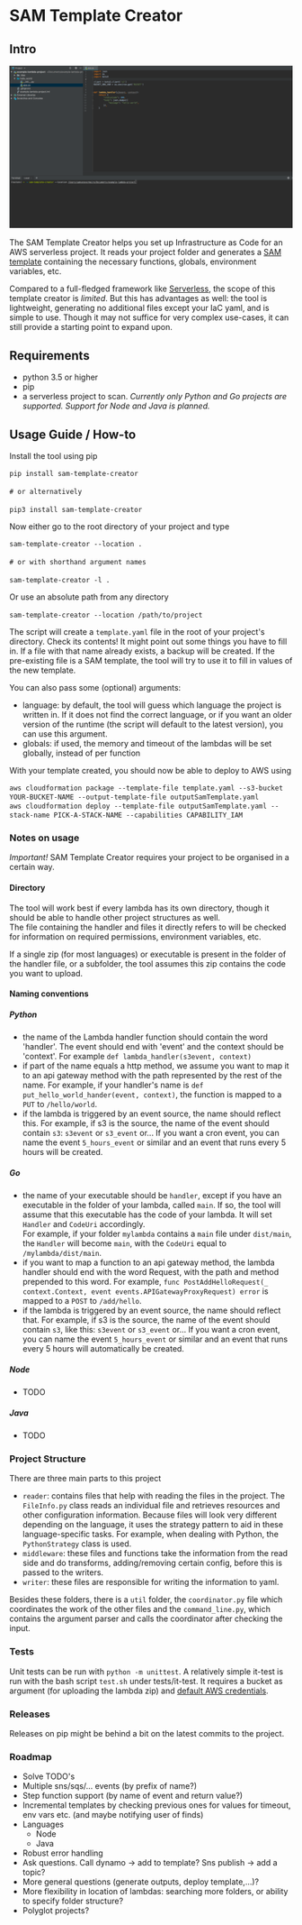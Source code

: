 # SAM Template Creator

## Intro

![Alt Text](https://github.com/VanOvermeire/sam-template-creator/blob/master/template_creator_demo.gif)

The SAM Template Creator helps you set up Infrastructure as Code for an AWS serverless project.
It reads your project folder and generates a [SAM template][1] containing the necessary functions, globals, environment variables, etc.

Compared to a full-fledged framework like [Serverless][2], the scope of this template creator is *limited*. But this has advantages as well:
the tool is lightweight, generating no additional files except your IaC yaml, and is simple to use. Though it may not suffice for very complex
use-cases, it can still provide a starting point to expand upon.

[1]: https://github.com/awslabs/serverless-application-model/blob/master/versions/2016-10-31.md
[2]: https://serverless.com/

## Requirements

- python 3.5 or higher
- pip
- a serverless project to scan. *Currently only Python and Go projects are supported. Support for Node and Java is planned.*

## Usage Guide / How-to

Install the tool using pip

```
pip install sam-template-creator

# or alternatively

pip3 install sam-template-creator
```

Now either go to the root directory of your project and type

```
sam-template-creator --location .

# or with shorthand argument names

sam-template-creator -l .
```

Or use an absolute path from any directory  

`sam-template-creator --location /path/to/project`

The script will create a `template.yaml` file in the root of your project's directory. Check its contents! It might point out some things you have to fill in.
If a file with that name already exists, a backup will be created. If the pre-existing file is a SAM template, the tool will try to use it to fill in
values of the new template.

You can also pass some (optional) arguments:

- language: by default, the tool will guess which language the project is written in. If it does not find the correct language, or if you want an older version of
the runtime (the script will default to the latest version), you can use this argument.
- globals: if used, the memory and timeout of the lambdas will be set globally, instead of per function

With your template created, you should now be able to deploy to AWS using

```
aws cloudformation package --template-file template.yaml --s3-bucket YOUR-BUCKET-NAME --output-template-file outputSamTemplate.yaml
aws cloudformation deploy --template-file outputSamTemplate.yaml --stack-name PICK-A-STACK-NAME --capabilities CAPABILITY_IAM
```

### Notes on usage

*Important!* SAM Template Creator requires your project to be organised in a certain way.

#### Directory

The tool will work best if every lambda has its own directory, though it should be able to handle other project structures as well.  
The file containing the handler and files it directly refers to will be checked for information on required permissions, environment variables, etc. 

If a single zip (for most languages) or executable is present in the folder of the handler file, or a subfolder, the tool assumes this zip contains the code you want to upload.

#### Naming conventions

##### Python

- the name of the Lambda handler function should contain the word 'handler'. The event should end with 'event' and the context should be 'context'. 
For example `def lambda_handler(s3event, context)`
- if part of the name equals a http method, we assume you want to map it to an api gateway method with the path represented by the rest of the name. 
For example, if your handler's name is `def put_hello_world_hander(event, context)`, the function is mapped to a `PUT` to `/hello/world`.
- if the lambda is triggered by an event source, the name should reflect this. 
For example, if s3 is the source, the name of the event should contain `s3`: `s3event` or `s3_event` or...
If you want a cron event, you can name the event `5_hours_event` or similar and an event that runs every 5 hours will be created.

##### Go

- the name of your executable should be `handler`, except if you have an executable in the folder of your lambda, called `main`. If so, the tool will assume that this
executable has the code of your lambda. It will set `Handler` and `CodeUri` accordingly.  
For example, if your folder `mylambda` contains a `main` file under `dist/main`, the `Handler` will become `main`, with the `CodeUri` equal to `/mylambda/dist/main`. 
- if you want to map a function to an api gateway method, the lambda handler should end with the word Request, with the path and method prepended to this word.
For example, `func PostAddHelloRequest(_ context.Context, event events.APIGatewayProxyRequest) error` is mapped to a `POST` to `/add/hello`.
- if the lambda is triggered by an event source, the name should reflect that. 
For example, if s3 is the source, the name of the event should contain `s3`, like this: `s3event` or `s3_event` or...
If you want a cron event, you can name the event `5_hours_event` or similar and an event that runs every 5 hours will automatically be created.

##### Node

- TODO

##### Java

- TODO

### Project Structure

There are three main parts to this project
- `reader`: contains files that help with reading the files in the project. The `FileInfo.py` class reads an individual file and retrieves
resources and other configuration information. Because files will look very different depending on the language, it uses the strategy pattern
to aid in these language-specific tasks. For example, when dealing with Python, the `PythonStrategy` class is used.
- `middleware`: these files and functions take the information from the read side and do transforms, adding/removing certain config, before this is
passed to the writers.
- `writer`: these files are responsible for writing the information to yaml.

Besides these folders, there is a `util` folder, the `coordinator.py` file which coordinates the work of the other files and the `command_line.py`,
which contains the argument parser and calls the coordinator after checking the input.

### Tests

Unit tests can be run with `python -m unittest`. A relatively simple it-test is run with the bash script `test.sh` under tests/it-test.
It requires a bucket as argument (for uploading the lambda zip) and [default AWS credentials][3].

[3]: https://docs.aws.amazon.com/polly/latest/dg/setup-aws-cli.html

### Releases

Releases on pip might be behind a bit on the latest commits to the project.

### Roadmap

* Solve TODO's
* Multiple sns/sqs/... events (by prefix of name?)
* Step function support (by name of event and return value?)
* Incremental templates by checking previous ones for values for timeout, env vars etc. (and maybe notifying user of finds)  
* Languages
    * Node
    * Java  
* Robust error handling 
* Ask questions. Call dynamo -> add to template? Sns publish -> add a topic? 
* More general questions (generate outputs, deploy template,...)?   
* More flexibility in location of lambdas: searching more folders, or ability to specify folder structure? 
* Polyglot projects?
